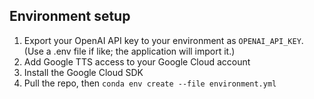 

## Environment setup
1. Export your OpenAI API key to your environment as `OPENAI_API_KEY`. (Use a .env file if like; the application will import it.)
1. Add Google TTS access to your Google Cloud account
1. Install the Google Cloud SDK
1. Pull the repo, then `conda env create --file environment.yml`